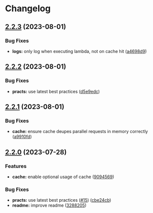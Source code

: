 # Changelog

## [2.2.3](https://github.com/ehmpathy/simple-lambda-client/compare/v2.2.2...v2.2.3) (2023-08-01)


### Bug Fixes

* **logs:** only log when executing lambda, not on cache hit ([a4698d9](https://github.com/ehmpathy/simple-lambda-client/commit/a4698d9298fde0c195f932ff6e681791c0d18c4b))

## [2.2.2](https://github.com/ehmpathy/simple-lambda-client/compare/v2.2.1...v2.2.2) (2023-08-01)


### Bug Fixes

* **practs:** use latest best practices ([d5e9edc](https://github.com/ehmpathy/simple-lambda-client/commit/d5e9edc1e4a9aee545fd59b785f34b35b653f171))

## [2.2.1](https://github.com/ehmpathy/simple-lambda-client/compare/v2.2.0...v2.2.1) (2023-08-01)


### Bug Fixes

* **cache:** ensure cache deupes parallel requests in memory correctly ([a9910fd](https://github.com/ehmpathy/simple-lambda-client/commit/a9910fd327dab9d4270f11ae3cf6d0dd34bd34dc))

## [2.2.0](https://github.com/ehmpathy/simple-lambda-client/compare/v2.1.3...v2.2.0) (2023-07-28)


### Features

* **cache:** enable optional usage of cache ([9094569](https://github.com/ehmpathy/simple-lambda-client/commit/90945697d65e0e0b9e428b297ea9f576d701b1a9))


### Bug Fixes

* **practs:** use latest best practices ([#15](https://github.com/ehmpathy/simple-lambda-client/issues/15)) ([cbe24cb](https://github.com/ehmpathy/simple-lambda-client/commit/cbe24cb2231a5a61cdede568c49423c46230f949))
* **readme:** improve readme ([3288205](https://github.com/ehmpathy/simple-lambda-client/commit/3288205067bf28eef03fbc3ee1632150961f50c1))
